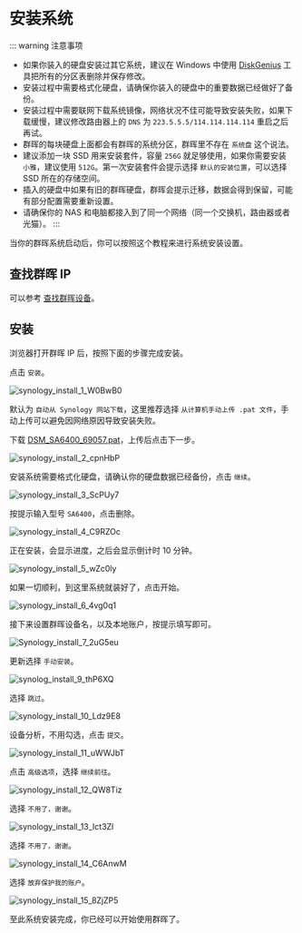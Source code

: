 # 安装系统

::: warning 注意事项
- 如果你装入的硬盘安装过其它系统，建议在 Windows 中使用 [DiskGenius](https://www.diskgenius.cn/download.php) 工具把所有的分区表删除并保存修改。
- 安装过程中需要格式化硬盘，请确保你装入的硬盘中的重要数据已经做好了备份。
- 安装过程中需要联网下载系统镜像，网络状况不佳可能导致安装失败，如果下载缓慢，建议修改路由器上的 `DNS` 为 `223.5.5.5/114.114.114.114` 重启之后再试。
- 群晖的每块硬盘上面都会有群晖的系统分区，群晖里不存在 `系统盘` 这个说法。
- 建议添加一块 SSD 用来安装套件，容量 `256G` 就足够使用，如果你需要安装 `小雅`，建议使用 `512G`。第一次安装套件会提示选择 `默认的安装位置`，可以选择 SSD 所在的存储空间。
- 插入的硬盘中如果有旧的群晖硬盘，群晖会提示迁移，数据会得到保留，可能有部分配置需要重新设置。
- 请确保你的 NAS 和电脑都接入到了同一个网络（同一个交换机，路由器或者光猫）。
:::

当你的群晖系统启动后，你可以按照这个教程来进行系统安装设置。

## 查找群晖 IP

可以参考 [查找群晖设备](/synology/find_synology.md)。

## 安装

浏览器打开群晖 IP 后，按照下面的步骤完成安装。

点击 `安装`。

![synology_install_1_W0BwB0](https://img-1255332810.cos.ap-chengdu.myqcloud.com/synology_install_1_W0BwB0.png)

默认为 `自动从 Synology 网站下载`，这里推荐选择 `从计算机手动上传 .pat 文件`，手动上传可以避免因网络原因导致安装失败。

下载 [DSM_SA6400_69057.pat](https://www.123pan.com/s/1JKMjv-LKpo.html)，上传后点击下一步。

![synology_install_2_cpnHbP](https://img-1255332810.cos.ap-chengdu.myqcloud.com/synology_install_2_cpnHbP.png)

安装系统需要格式化硬盘，请确认你的硬盘数据已经备份，点击 `继续`。

![synology_install_3_ScPUy7](https://img-1255332810.cos.ap-chengdu.myqcloud.com/synology_install_3_ScPUy7.png)

按提示输入型号 `SA6400`，点击删除。

![synology_install_4_C9RZOc](https://img-1255332810.cos.ap-chengdu.myqcloud.com/synology_install_4_C9RZOc.png)

正在安装，会显示进度，之后会显示倒计时 10 分钟。

![synology_install_5_wZc0ly](https://img-1255332810.cos.ap-chengdu.myqcloud.com/synology_install_5_wZc0ly.png)

如果一切顺利，到这里系统就装好了，点击开始。

![synology_install_6_4vg0q1](https://img-1255332810.cos.ap-chengdu.myqcloud.com/synology_install_6_4vg0q1.png)

接下来设置群晖设备名，以及本地账户，按提示填写即可。

![Synology_install_7_2uG5eu](https://img-1255332810.cos.ap-chengdu.myqcloud.com/Synology_install_7_2uG5eu.png)

更新选择 `手动安装`。

![synolog_install_9_thP6XQ](https://img-1255332810.cos.ap-chengdu.myqcloud.com/synolog_install_9_thP6XQ.png)

选择 `跳过`。

![synology_install_10_Ldz9E8](https://img-1255332810.cos.ap-chengdu.myqcloud.com/synology_install_10_Ldz9E8.png)

设备分析，不用勾选，点击 `提交`。

![synology_install_11_uWWJbT](https://img-1255332810.cos.ap-chengdu.myqcloud.com/synology_install_11_uWWJbT.png)

点击 `高级选项`，选择 `继续前往`。

![synology_install_12_QW8Tiz](https://img-1255332810.cos.ap-chengdu.myqcloud.com/synology_install_12_QW8Tiz.png)

选择 `不用了，谢谢`。

![synology_install_13_Ict3Zl](https://img-1255332810.cos.ap-chengdu.myqcloud.com/synology_install_13_Ict3Zl.png)

选择 `不用了，谢谢`。

![synology_install_14_C6AnwM](https://img-1255332810.cos.ap-chengdu.myqcloud.com/synology_install_14_C6AnwM.png)

选择 `放弃保护我的账户`。

![synology_install_15_8ZjZP5](https://img-1255332810.cos.ap-chengdu.myqcloud.com/synology_install_15_8ZjZP5.png)

至此系统安装完成，你已经可以开始使用群晖了。